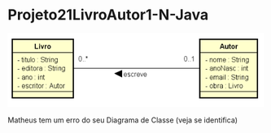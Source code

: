 # Projeto21LivroAutor1-N-Java
![](N-1.png)

Matheus tem um erro do seu Diagrama de Classe (veja se identifica)
